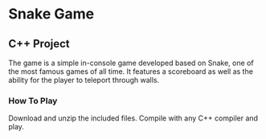 # Snake Game 
## C++ Project
The game is a simple in-console game developed based on Snake, one of the most famous games of all time. It features a scoreboard as well as the ability for the player to teleport through walls.

### How To Play
Download and unzip the included files. Compile with any C++ compiler and play.
